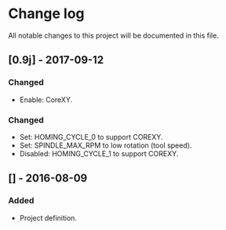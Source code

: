 # Change log
All notable changes to this project will be documented in this file.

## [0.9j] - 2017-09-12
### Changed
- Enable: CoreXY.

### Changed
- Set: HOMING_CYCLE_0 to support COREXY.
- Set: SPINDLE_MAX_RPM to low rotation (tool speed).
- Disabled: HOMING_CYCLE_1 to support COREXY.

## [] - 2016-08-09
### Added
- Project definition.

